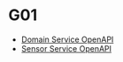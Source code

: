 # G01

- [Domain Service OpenAPI](https://domainservice20220116221152.azurewebsites.net/index.html)
- [Sensor Service OpenAPI](https://domainservice20220116221152.azurewebsites.net/index.html)



